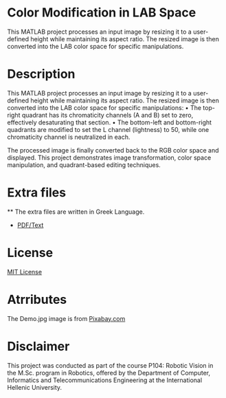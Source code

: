 # Color Modification in LAB Space

This MATLAB project processes an input image by resizing it to a user-defined height while maintaining its aspect ratio. The resized image is then converted into the LAB color space for specific manipulations.

# Description

This MATLAB project processes an input image by resizing it to a user-defined height while maintaining its aspect ratio. The resized image is then converted into the LAB color space for specific manipulations:
	•	The top-right quadrant has its chromaticity channels (A and B) set to zero, effectively desaturating that section.
	•	The bottom-left and bottom-right quadrants are modified to set the L channel (lightness) to 50, while one chromaticity channel is neutralized in each.

The processed image is finally converted back to the RGB color space and displayed. This project demonstrates image transformation, color space manipulation, and quadrant-based editing techniques.

# Extra files
** The extra files are written in Greek Language.
* [PDF/Text](./assets/Ρ104%20-%20Color%20Modification%20in%20LAB%20Space.pdf)

# License

[MIT License](./LICENSE)

# Atrributes
The Demo.jpg image is from [Pixabay.com](https://pixabay.com/photos/animal-bear-mammal-species-fauna-9156395/)

# Disclaimer

This project was conducted as part of the course Ρ104: Robotic Vision in the M.Sc. program in Robotics, offered by the
Department of Computer, Informatics and Telecommunications Engineering at the International Hellenic University.